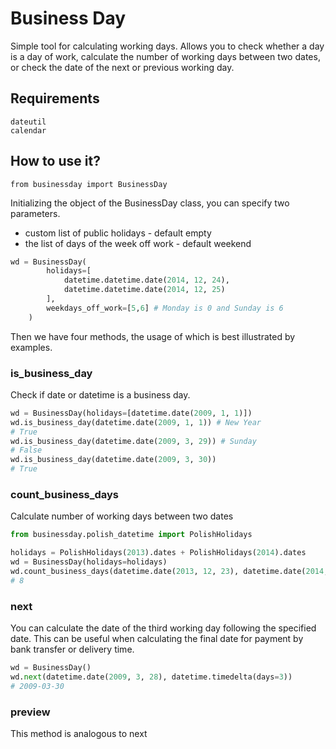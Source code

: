 Business Day
============

Simple tool for calculating working days. Allows you to check whether a day is a day of work, calculate the number of working days between two dates, or check the date of the next or previous working day.


Requirements
------------
    dateutil
    calendar


How to use it?
--------------
    from businessday import BusinessDay

Initializing the object of the BusinessDay class, you can specify two parameters. 
  - custom list of public holidays - default empty
  - the list of days of the week off work - default weekend 

```python
wd = BusinessDay(
        holidays=[
            datetime.datetime.date(2014, 12, 24), 
            datetime.datetime.date(2014, 12, 25)
        ],
        weekdays_off_work=[5,6] # Monday is 0 and Sunday is 6
    )
```

    
Then we have four methods, the usage of which is best illustrated by examples.

### is_business_day

Check if date or datetime is a business day.

```python
wd = BusinessDay(holidays=[datetime.date(2009, 1, 1)])
wd.is_business_day(datetime.date(2009, 1, 1)) # New Year
# True
wd.is_business_day(datetime.date(2009, 3, 29)) # Sunday
# False
wd.is_business_day(datetime.date(2009, 3, 30))
# True
```

### count_business_days

Calculate number of working days between two dates

```python
from businessday.polish_datetime import PolishHolidays

holidays = PolishHolidays(2013).dates + PolishHolidays(2014).dates
wd = BusinessDay(holidays=holidays)
wd.count_business_days(datetime.date(2013, 12, 23), datetime.date(2014, 1, 7))
# 8
```

### next
    
You can calculate the date of the third working day following the specified date. This can be useful when calculating the final date for payment by bank transfer or delivery time.

```python
wd = BusinessDay()
wd.next(datetime.date(2009, 3, 28), datetime.timedelta(days=3))
# 2009-03-30
```

### preview

This method is analogous to next